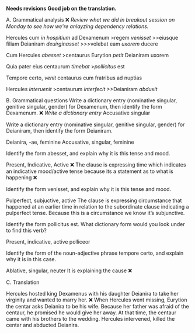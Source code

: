 **Needs revisions**
**Good job on the translation.**

A. Grammatical analysis ❌ *Review what we did in breakout session on Monday to see how we're anlayzing dependency relations.*


Hercules cum *in hospitium* ad Dexamenum
	>regem *venisset*
	>>eiusque filiam Deianiram *deuirginasset*
	>>>volebat eam *uxorem* ducere

Cum Hercules *abesset*
	>centaurus Eurytion *petit* Deianiram uxorem

Quia pater eius centaurum *timebat*
	>*pollicitus* est

Tempore certo, *venit* centaurus cum fratribus ad nuptias

Hercules *interuenit*
	>centaurum *interfecit*
	>>Deianiram *abduxit*


B. Grammatical questions
Write a dictionary entry (nominative singular, genitive singular, gender) for Dexamenum, then identify the form Dexamenum.
 ❌ *Write a dictionary entry*
Accusative singular
 
Write a dictionary entry (nominative singular, genitive singular, gender) for Deianiram, then identify the form Deianiram.
 
Deianira, -ae, feminine
Accusative, singular, feminine
 
Identify the form abesset, and explain why it is this tense and mood.
 
Present, Indicative, Active ❌
The clause is expressing time which indicates an indicative mood/active tense because its a statement as to what is happening ❌

 
Identify the form venisset, and explain why it is this tense and mood.
 
Pulperfect, subjuctive, active
The clause is expressing circumstance that happened at an earlier time in relation to the subordinate clause indicating a pulperfect tense. Because this is a circumstance  we know it’s subjunctive.
 
Identify the form pollicitus est. What dictionary form would you look under to find this verb?
 
Present, indicative, active
polliceor
 
Identify the form of the noun-adjective phrase tempore certo, and explain why it is in this case.
 
Ablative, singular, neuter
It is explaining the cause ❌


C. Translation

Hercules hosted king Dexamenus with his daughter Deianira to take her virginity and wanted to marry her. ❌
When Hercules went missing, Eurytion the centar asks Deianira to be his wife.
Because her father was afraid of the centaur, he promised he would give her away.
At that time, the centaur came with his brothers to the wedding. 
Hercules intervened, killed the centar and abducted Deianira.


